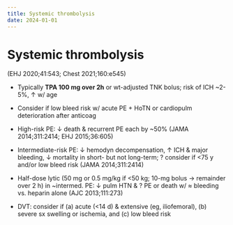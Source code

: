 ```yaml
---
title: Systemic thrombolysis
date: 2024-01-01
---
```

# Systemic thrombolysis

 (EHJ 2020;41:543; Chest 2021;160:e545)

* Typically **TPA 100 mg over 2h** or wt-adjusted TNK bolus; risk of ICH ~2-5%, ↑ w/ age

* Consider if low bleed risk w/ acute PE + HoTN or cardiopulm deterioration after anticoag

* High-risk PE: ↓ death & recurrent PE each by ~50% (JAMA 2014;311:2414; EHJ 2015;36:605)

* Intermediate-risk PE: ↓ hemodyn decompensation, ↑ ICH & major bleeding, ↓ mortality in short- but not long-term; ? consider if <75 y and/or low bleed risk (JAMA 2014;311:2414)

* Half-dose lytic (50 mg or 0.5 mg/kg if <50 kg; 10-mg bolus → remainder over 2 h) in ~intermed. PE: ↓ pulm HTN & ? PE or death w/ ≈ bleeding vs. heparin alone (AJC 2013;111:273)

* DVT: consider if (a) acute (<14 d) & extensive (eg, iliofemoral), (b) severe sx swelling or ischemia, and (c) low bleed risk
